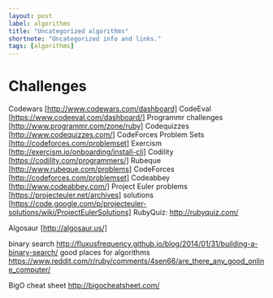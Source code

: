 ```yaml
---
layout: post
label: algorithms
title: "Uncategorized algorithms"
shortnote: "Uncategorized info and links."
tags: [algorithms]
---
```


# Challenges

Codewars [http://www.codewars.com/dashboard]
CodeEval [https://www.codeeval.com/dashboard/]
Programmr challenges [http://www.programmr.com/zone/ruby]
Codequizzes [http://www.codequizzes.com/]
CodeForces Problem Sets [http://codeforces.com/problemset]
Exercism [http://exercism.io/onboarding/install-cli]
Codility [https://codility.com/programmers/]
Rubeque [http://www.rubeque.com/problems]
CodeForces [http://codeforces.com/problemset]
Codeabbey [http://www.codeabbey.com/]
Project Euler problems [https://projecteuler.net/archives]
           solutions [https://code.google.com/p/projecteuler-solutions/wiki/ProjectEulerSolutions]
RubyQuiz: http://rubyquiz.com/

Algosaur [http://algosaur.us/]

binary search http://fluxusfrequency.github.io/blog/2014/01/31/building-a-binary-search/
good places for algorithms https://www.reddit.com/r/ruby/comments/4sen66/are_there_any_good_online_computer/

BigO cheat sheet http://bigocheatsheet.com/
